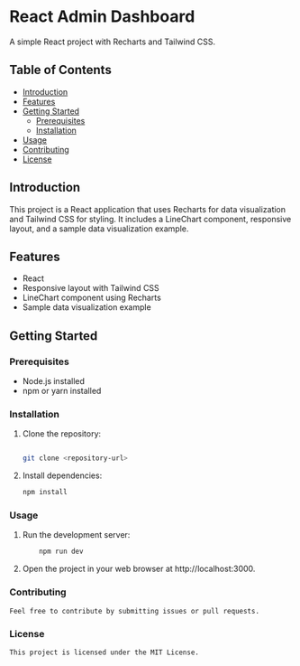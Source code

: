 # React Admin Dashboard
A simple React project with Recharts and Tailwind CSS.

## Table of Contents

- [Introduction](#introduction)
- [Features](#features)
- [Getting Started](#getting-started)
  - [Prerequisites](#prerequisites)
  - [Installation](#installation)
- [Usage](#usage)
- [Contributing](#contributing)
- [License](#license)

## Introduction

This project is a React application that uses Recharts for data visualization and Tailwind CSS for styling. It includes a LineChart component, responsive layout, and a sample data visualization example.

## Features

- React
- Responsive layout with Tailwind CSS
- LineChart component using Recharts
- Sample data visualization example

## Getting Started

### Prerequisites

- Node.js installed
- npm or yarn installed

### Installation

1. Clone the repository:

   ```bash

   git clone <repository-url>

   ```

2. Install dependencies:

   ```bash
   npm install

   ```

### Usage

1. Run the development server:

   ```bash
       npm run dev
   ```

2. Open the project in your web browser at http://localhost:3000.

### Contributing

    Feel free to contribute by submitting issues or pull requests.

### License

    This project is licensed under the MIT License.
